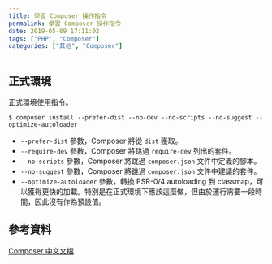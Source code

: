 ```yaml
---
title: 學習 Composer 操作指令
permalink: 學習-Composer-操作指令
date: 2019-05-09 17:11:02
tags: ["PHP", "Composer"]
categories: ["其他", "Composer"]
---
```


## 正式環境
正式環境使用指令。
```
$ composer install --prefer-dist --no-dev --no-scripts --no-suggest --optimize-autoloader
```
- `--prefer-dist` 參數，Composer 將從 `dist` 獲取。
- `--require-dev` 參數，Composer 將跳過 `require-dev` 列出的套件。
- `--no-scripts` 參數，Composer 將跳過 `composer.json` 文件中定義的腳本。
- `--no-suggest` 參數，Composer 將跳過 `composer.json` 文件中建議的套件。
- `--optimize-autoloader` 參數，轉換 PSR-0/4 autoloading 到 classmap，可以獲得更快的加載。特別是在正式環境下應該這麼做，但由於運行需要一段時間，因此沒有作為預設值。


## 參考資料
[Composer 中文文檔](https://docs.phpcomposer.com/)